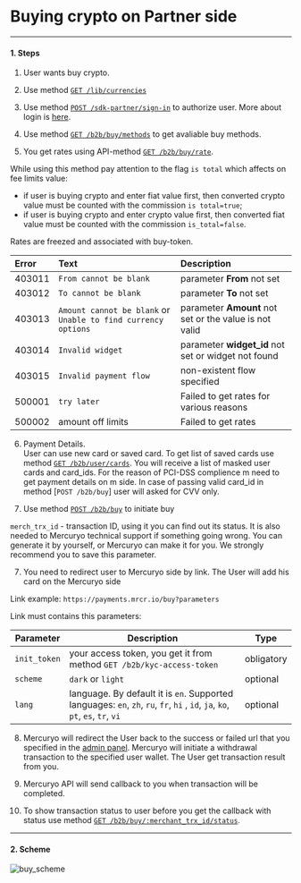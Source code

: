 # Buying crypto on Partner side

***

<a name="steps"></a>
#### 1. Steps

1. User wants buy crypto.

2. Use method [`GET /lib/currencies`](https://u3-1-api.mrcr.io/v1.6/comm-docs/index.html#api-Public-PublicCurrencies)

3. Use method [`POST /sdk-partner/sign-in`](https://u3-1-api.mrcr.io/v1.6/comm-docs/index.html#api-SDK-SDKLogin) to authorize user. More about login is [here](login.md).

4. Use method [`GET /b2b/buy/methods`](https://u3-1-api.mrcr.io/v1.6/comm-docs/index.html#api-B2B-BuyMethods) to get avaliable buy methods.

5. You get rates using API-method [`GET /b2b/buy/rate`](https://u3-1-api.mrcr.io/v1.6/comm-docs/index.html#api-B2B-GetBuyRate).

While using this method pay attention to the flag `is total` which affects on fee limits value:

* if user is buying crypto and enter fiat value first, then converted crypto value must be counted with the commission `is total=true`;
* if user is buying crypto and enter crypto value first, then converted fiat value must be counted with the commission `is_total=false`.

Rates are freezed and associated with buy-token.

| Error | Text | Description|
|:--|:--|:--|
| 403011  | `From cannot be blank`  | parameter **From** not set  |
| 403012   | `To cannot be blank`  | parameter **To** not set |
| 403013   | `Amount cannot be blank` or `Unable to find currency options` | parameter **Amount** not set or the value is not valid  |
| 403014  | `Invalid widget` | parameter **widget_id** not set or widget not found  |
| 403015 | `Invalid payment flow`  | non-existent flow specified  |
| 500001  | `try later`  | Failed to get rates for various reasons  |
| 500002  | amount off limits  | Failed to get rates  |

6. Payment Details.  
User can use new card or saved card.
To get list of saved cards use method [`GET /b2b/user/cards`](https://u3-1-api.mrcr.io/v1.6/comm-docs/index.html#api-B2B-User_cards).
You will receive a list of masked user cards and card_ids.
For the reason of PCI-DSS complience m need to get payment details on m side. In case of passing valid card_id in method [`POST /b2b/buy`] user will asked for CVV only.

7. Use method [`POST /b2b/buy`](https://u3-1-api.mrcr.io/v1.6/comm-docs/index.html#api-B2B-Buy) to initiate buy

`merch_trx_id` - transaction ID, using it you can find out its status. It is also needed to Mercuryo technical support if something going wrong. You can generate it by yourself, or Mercuryo can make it for you. We strongly recommend you to save this parameter.

7. You need to redirect user to Mercuryo side by link. The User will add his card on the Mercuryo side

Link example: `https://payments.mrcr.io/buy?parameters`

Link must contains this parameters:

| Parameter  |  Description  | Type |
| ------------- | -------------  | -------------  |
| `init_token` | your access token, you get it from method `GET /b2b/kyc-access-token` | obligatory |
| `scheme` | `dark` or `light` | optional |
| `lang` | language. By default it is `en`. Supported languages: `en`, `zh`, `ru`, `fr`, `hi` , `id`, `ja`, `ko`, `pt`, `es`, `tr`, `vi`  | optional |

8. Mercuryo will redirect the User back to the success or failed url that you specified in the [admin panel](ADD_LINK). Mercuryo  will initiate a withdrawal transaction to the specified user wallet. The User get transaction result from you.

9. Mercuryo API will send callback to you  when transaction will be completed.

10. To show transaction status to user before you get the callback with status use method [`GET /b2b/buy/:merchant_trx_id/status`](https://u3-1-api.mrcr.io/v1.6/comm-docs/index.html#api-B2B-BuyTransactionStatus).

***

<a name="scheme"></a>
#### 2. Scheme
![buy_scheme](scheme/buy.png)
